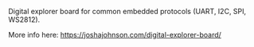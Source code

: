 Digital explorer board for common embedded protocols (UART, I2C, SPI, WS2812).

More info here: https://joshajohnson.com/digital-explorer-board/
